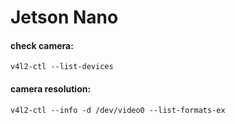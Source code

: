 # Jetson Nano


#### check camera:
    v4l2-ctl --list-devices

#### camera resolution:
    v4l2-ctl --info -d /dev/video0 --list-formats-ex
